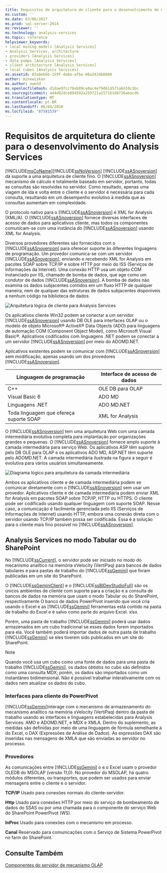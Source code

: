 ```yaml
---
title: Requisitos de arquitetura de cliente para o desenvolvimento de Analysis Services | Microsoft Docs
ms.custom: ''
ms.date: 03/06/2017
ms.prod: sql-server-2014
ms.reviewer: ''
ms.technology: analysis-services
ms.topic: reference
helpviewer_keywords:
- local mining models [Analysis Services]
- Analysis Services, architecture
- providers [Analysis Services]
- data pumps [Analysis Services]
- client architecture [Analysis Services]
- local cubes [Analysis Services]
ms.assetid: 03a8eb6b-159f-4a0a-afbe-06a2424b6090
author: minewiskan
ms.author: owend
ms.openlocfilehash: d1dae97cc76eb09ce0ac4ef9d61d571a6d10c1bc
ms.sourcegitcommit: ad4d92dce894592a259721a1571b1d8736abacdb
ms.translationtype: MT
ms.contentlocale: pt-BR
ms.lasthandoff: 08/04/2020
ms.locfileid: "87581539"
---
```

# <a name="client-architecture-requirements-for-analysis-services-development"></a>Requisitos de arquitetura do cliente para o desenvolvimento do Analysis Services
  [!INCLUDE[msCoName](../../../includes/msconame-md.md)][!INCLUDE[ssNoVersion](../../../includes/ssnoversion-md.md)] [!INCLUDE[ssASnoversion](../../../includes/ssasnoversion-md.md)] dá suporte a uma arquitetura de cliente fino. O [!INCLUDE[ssASnoversion](../../../includes/ssasnoversion-md.md)] mecanismo de cálculo é totalmente baseado em servidor, portanto, todas as consultas são resolvidas no servidor. Como resultado, apenas uma viagem de ida e volta entre o cliente e o servidor é necessária para cada consulta, resultando em um desempenho evolutivo à medida que as consultas aumentam em complexidade.

 O protocolo nativo para o [!INCLUDE[ssASnoversion](../../../includes/ssasnoversion-md.md)] é XML for Analysis (XML/A). O [!INCLUDE[ssASnoversion](../../../includes/ssasnoversion-md.md)] fornece diversas interfaces de acesso de dados para aplicativos cliente, mas todos os componentes comunicam-se com uma instância do [!INCLUDE[ssASnoversion](../../../includes/ssasnoversion-md.md)] usando XML for Analysis.

 Diversos provedores diferentes são fornecidos com o [!INCLUDE[ssASnoversion](../../../includes/ssasnoversion-md.md)] para oferecer suporte às diferentes linguagens de programação. Um provedor comunica-se com um servidor [!INCLUDE[ssASnoversion](../../../includes/ssasnoversion-md.md)], enviando e recebendo XML for Analysis em pacotes SOAP sobre TCP/IP e sobre HTTP por meio do ISS (Serviços de Informações da Internet). Uma conexão HTTP usa um objeto COM instanciado por IIS, chamado de bomba de dados, que age como um condutor de dados [!INCLUDE[ssASnoversion](../../../includes/ssasnoversion-md.md)]. A bomba de dados não examina os dados subjacentes contidos em um fluxo HTTP de qualquer maneira, nem de qualquer das estruturas de dados subjacentes disponíveis a nenhum código na biblioteca de dados.

 ![Arquitetura lógica de cliente para Analysis Services](../../../analysis-services/dev-guide/media/as-clientarch9.gif "Arquitetura lógica de cliente para Analysis Services")

 Os aplicativos cliente Win32 podem se conectar a um servidor [!INCLUDE[ssASnoversion](../../../includes/ssasnoversion-md.md)] usando DB OLE para interfaces OLAP ou o modelo de objeto Microsoft® ActiveX® Data Objects (ADO) para linguagens de automação COM (Component Object Model), como Microsoft Visual Basic®. Aplicativos codificados com linguagens .NET podem se conectar a um servidor [!INCLUDE[ssASnoversion](../../../includes/ssasnoversion-md.md)] por meio do ADOMD.NET.

 Aplicativos existentes podem se comunicar com [!INCLUDE[ssASnoversion](../../../includes/ssasnoversion-md.md)] sem modificação, apenas usando um dos provedores [!INCLUDE[ssASnoversion](../../../includes/ssasnoversion-md.md)].

|Linguagem de programação|Interface de acesso de dados|
|--------------------------|---------------------------|
|C++|OLE DB para OLAP|
|Visual Basic 6|ADO MD|
|Linguagens .NET|ADO MD.NET|
|Toda linguagem que ofereça suporte SOAP|XML for Analysis|

 O [!INCLUDE[ssASnoversion](../../../includes/ssasnoversion-md.md)] tem uma arquitetura Web com uma camada intermediária evolutiva completa para implantação por organizações grandes e pequenas. O [!INCLUDE[ssASnoversion](../../../includes/ssasnoversion-md.md)] fornece amplo suporte à camada intermediária para serviço Web. Os aplicativos ASP têm suporte pelo DB OLE para OLAP e os aplicativos ADO MD, ASP.NET têm suporte pelo ADOMD.NET. A camada intermediária ilustrada na figura a seguir é evolutiva para vários usuários simultaneamente.

 ![Diagrama lógico para arquitetura da camada intermediária](../../../analysis-services/dev-guide/media/as-midtierarch9.gif "Diagrama lógico para arquitetura da camada intermediária")

 Ambos os aplicativos cliente e de camada intermediária podem se comunicar diretamente com o [!INCLUDE[ssASnoversion](../../../includes/ssasnoversion-md.md)] sem usar um provedor. Aplicativos cliente e de camada intermediária podem enviar XML for Analysis em pacotes SOAP sobre TCP/IP, HTTP ou HTTPS. O cliente pode ser codificado usando qualquer linguagem com suporte SOAP. Nesse caso, a comunicação é facilmente gerenciada pelo IIS (Serviços de Informações de Internet) usando HTTP, embora uma conexão direta com o servidor usando TCP/IP também possa ser codificada. Essa é a solução para o cliente mais fino possível no [!INCLUDE[ssASnoversion](../../../includes/ssasnoversion-md.md)].

## <a name="analysis-services-in-tabular-or-sharepoint-mode"></a>Analysis Services no modo Tabular ou do SharePoint
 No [!INCLUDE[ssCurrent](../../../includes/sscurrent-md.md)], o servidor pode ser iniciado no modo do mecanismo analítico na memória xVelocity (VertiPaq) para bancos de dados tabulares e para pastas de trabalho do [!INCLUDE[ssGemini](../../../includes/ssgemini-md.md)] que foram publicadas em um site do SharePoint.

 O [!INCLUDE[ssGeminiClient](../../../includes/ssgeminiclient-md.md)] e o [!INCLUDE[ssBIDevStudioFull](../../../includes/ssbidevstudiofull-md.md)] são os únicos ambientes de cliente com suporte para a criação e a consulta de bancos de dados na memória que usam o modo Tabular ou do SharePoint, respectivamente O banco de dados PowerPivot inserido que você cria usando o Excel e as [!INCLUDE[ssGemini](../../../includes/ssgemini-md.md)] ferramentas está contido na pasta de trabalho do Excel e é salvo como parte do arquivo Excel. xlsx.

 Porém, uma pasta de trabalho [!INCLUDE[ssGemini](../../../includes/ssgemini-md.md)] poderá usar dados armazenados em um cubo tradicional se esses dados forem importados para ela. Você também poderá importar dados de outra pasta de trabalho [!INCLUDE[ssGemini](../../../includes/ssgemini-md.md)] se eles tiverem sido publicados em um site do SharePoint.

> [!NOTE]
>  Quando você usa um cubo como uma fonte de dados para uma pasta de trabalho [!INCLUDE[ssGemini](../../../includes/ssgemini-md.md)], os dados obtidos no cubo são definidos como uma consulta MDX; porém, os dados são importados como um instantâneo bidimensional. Não é possível trabalhar interativamente com os dados nem atualizar os dados do cubo.

### <a name="interfaces-for-powerpivot-client"></a>Interfaces para cliente do PowerPivot
 [!INCLUDE[ssGemini](../../../includes/ssgemini-md.md)]interage com o mecanismo de armazenamento do mecanismo analítico na memória xVelocity (VertiPaq) dentro da pasta de trabalho usando as interfaces e linguagens estabelecidas para Analysis Services: AMO e ADOMD.NET, e MDX e XMLA. Dentro do suplemento, as medidas são definidas por meio de uma linguagem de fórmula semelhante à do Excel, o DAX (Expressões de Análise de Dados). As expressões DAX são inseridas nas mensagens de XMLA que são enviadas ao servidor no processo.

### <a name="providers"></a>Provedores
 As comunicações entre [!INCLUDE[ssGemini](../../../includes/ssgemini-md.md)] o e o Excel usam o provedor OLEDB do MSOLAP (versão 11,0). No provedor do MSOLAP, há quatro módulos diferentes, ou transportes, que podem ser usados para enviar mensagens entre o cliente e o servidor.

 **TCP/IP** Usado para conexões normais do cliente-servidor.

 **Http** Usado para conexões HTTP por meio do serviço de bombeamento de dados do SSAS ou por uma chamada para o componente do serviço Web do SharePoint PowerPivot (WS).

 **InProc** Usado para conexões com o mecanismo em processo.

 **Canal** Reservado para comunicações com o Serviço de Sistema PowerPivot no farm do SharePoint.

## <a name="see-also"></a>Consulte Também
 [Componentes do servidor de mecanismo OLAP](olap-engine-server-components.md)


